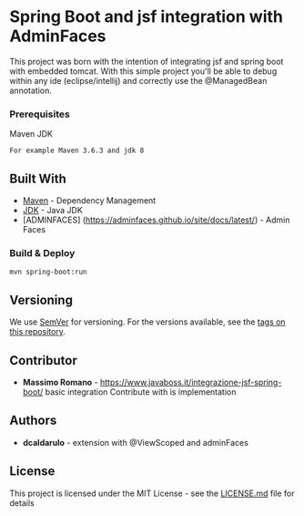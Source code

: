 # Spring Boot and jsf integration with AdminFaces

This project was born with the intention of integrating jsf and spring boot with embedded tomcat.
With this simple project you'll be able to debug within any ide (eclipse/intellij) and correctly use the @ManagedBean annotation.

### Prerequisites

Maven
JDK

```
For example Maven 3.6.3 and jdk 8
```

## Built With

* [Maven](https://maven.apache.org/) - Dependency Management
* [JDK](https://www.oracle.com/java/technologies/javase/javase-jdk8-downloads.html) - Java JDK
* [ADMINFACES] (https://adminfaces.github.io/site/docs/latest/) - Admin Faces

### Build & Deploy

```
mvn spring-boot:run
```

## Versioning

We use [SemVer](http://semver.org/) for versioning. For the versions available, see the [tags on this repository](https://github.com/your/project/tags). 

## Contributor
* **Massimo Romano** - https://www.javaboss.it/integrazione-jsf-spring-boot/ basic integration Contribute with is implementation
## Authors
* **dcaldarulo** - extension with @ViewScoped and adminFaces

## License

This project is licensed under the MIT License - see the [LICENSE.md](LICENSE.md) file for details

